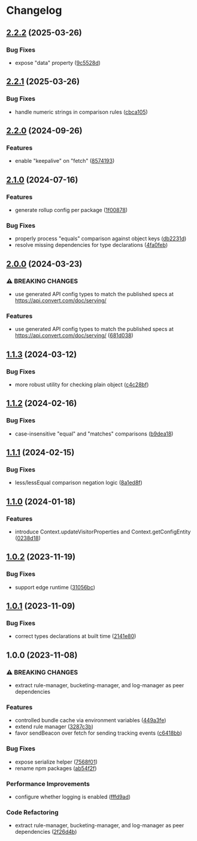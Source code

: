 # Changelog

## [2.2.2](https://github.com/convertcom/javascript-sdk/compare/js-sdk-utils-v2.2.1...js-sdk-utils-v2.2.2) (2025-03-26)


### Bug Fixes

* expose "data" property ([9c5528d](https://github.com/convertcom/javascript-sdk/commit/9c5528d8989bbca80c7c4b56fa8fb1b4e1d2826d))

## [2.2.1](https://github.com/convertcom/javascript-sdk/compare/js-sdk-utils-v2.2.0...js-sdk-utils-v2.2.1) (2025-03-26)


### Bug Fixes

* handle numeric strings in comparison rules ([cbca105](https://github.com/convertcom/javascript-sdk/commit/cbca1051a314bf22d40fb95ba035474632f7018d))

## [2.2.0](https://github.com/convertcom/javascript-sdk/compare/js-sdk-utils-v2.1.0...js-sdk-utils-v2.2.0) (2024-09-26)


### Features

* enable "keepalive" on "fetch" ([8574193](https://github.com/convertcom/javascript-sdk/commit/85741934738275981d7bd2079b69e959adf93c1b))

## [2.1.0](https://github.com/convertcom/javascript-sdk/compare/js-sdk-utils-v2.0.0...js-sdk-utils-v2.1.0) (2024-07-16)


### Features

* generate rollup config per package ([1f00878](https://github.com/convertcom/javascript-sdk/commit/1f008780cc716a697e1a80bb407159b783f88a9f))


### Bug Fixes

* properly process "equals" comparison against object keys ([db2231d](https://github.com/convertcom/javascript-sdk/commit/db2231dc6dd1f6f82181c1e060ca4245242f7c0e))
* resolve missing dependencies for type declarations ([4fa0feb](https://github.com/convertcom/javascript-sdk/commit/4fa0feb2926acfc7ec82ec0b41c46b8f3753b7f1))

## [2.0.0](https://github.com/convertcom/javascript-sdk/compare/js-sdk-utils-v1.1.3...js-sdk-utils-v2.0.0) (2024-03-23)


### ⚠ BREAKING CHANGES

* use generated API config types to match the published specs at https://api.convert.com/doc/serving/

### Features

* use generated API config types to match the published specs at https://api.convert.com/doc/serving/ ([681d038](https://github.com/convertcom/javascript-sdk/commit/681d03845c2d36e303930865275677e8a37faa15))

## [1.1.3](https://github.com/convertcom/javascript-sdk/compare/js-sdk-utils-v1.1.2...js-sdk-utils-v1.1.3) (2024-03-12)


### Bug Fixes

* more robust utility for checking plain object ([c4c28bf](https://github.com/convertcom/javascript-sdk/commit/c4c28bf82765054011a170bceeaa0488cf364437))

## [1.1.2](https://github.com/convertcom/javascript-sdk/compare/js-sdk-utils-v1.1.1...js-sdk-utils-v1.1.2) (2024-02-16)


### Bug Fixes

* case-insensitive "equal" and "matches" comparisons ([b9dea18](https://github.com/convertcom/javascript-sdk/commit/b9dea189fe0e4ff52ebfa2ec547205cfe9c30304))

## [1.1.1](https://github.com/convertcom/javascript-sdk/compare/js-sdk-utils-v1.1.0...js-sdk-utils-v1.1.1) (2024-02-15)


### Bug Fixes

* less/lessEqual comparison negation logic ([8a1ed8f](https://github.com/convertcom/javascript-sdk/commit/8a1ed8f9ddfb0bf89da1619e04c9b04b3c424480))

## [1.1.0](https://github.com/convertcom/javascript-sdk/compare/js-sdk-utils-v1.0.2...js-sdk-utils-v1.1.0) (2024-01-18)


### Features

* introduce Context.updateVisitorProperties and Context.getConfigEntity ([0238d18](https://github.com/convertcom/javascript-sdk/commit/0238d18afa1699261c1acc30514931937dd430a1))

## [1.0.2](https://github.com/convertcom/javascript-sdk/compare/js-sdk-utils-v1.0.1...js-sdk-utils-v1.0.2) (2023-11-19)


### Bug Fixes

* support edge runtime ([31056bc](https://github.com/convertcom/javascript-sdk/commit/31056bc38db7370e673fc693b5446dce8abf30d1))

## [1.0.1](https://github.com/convertcom/javascript-sdk/compare/js-sdk-utils-v1.0.0...js-sdk-utils-v1.0.1) (2023-11-09)


### Bug Fixes

* correct types declarations at built time ([2141e80](https://github.com/convertcom/javascript-sdk/commit/2141e800049f9bcbf4641444b763443f196de146))

## 1.0.0 (2023-11-08)


### ⚠ BREAKING CHANGES

* extract rule-manager, bucketing-manager, and log-manager as peer dependencies

### Features

* controlled bundle cache via environment variables ([449a3fe](https://github.com/convertcom/javascript-sdk/commit/449a3fe6a80f8cbaa2acf6aceb6c6b73eea387d3))
* extend rule manager ([3287c3b](https://github.com/convertcom/javascript-sdk/commit/3287c3bd9dcfc059d3131925b8d4fc03ac6a7092))
* favor sendBeacon over fetch for sending tracking events ([c6418bb](https://github.com/convertcom/javascript-sdk/commit/c6418bb6a261875467913de923370a1263409333))


### Bug Fixes

* expose serialize helper ([7568f01](https://github.com/convertcom/javascript-sdk/commit/7568f01119f7144e139cc81f4427e41de6b7eb14))
* rename npm packages ([ab54f2f](https://github.com/convertcom/javascript-sdk/commit/ab54f2ff6da4bb11caf28136117d871b48b262ef))


### Performance Improvements

* configure whether logging is enabled ([fffd9ad](https://github.com/convertcom/javascript-sdk/commit/fffd9ade05178bf5b42d11f1b0c462f94dae59c9))


### Code Refactoring

* extract rule-manager, bucketing-manager, and log-manager as peer dependencies ([2f26d4b](https://github.com/convertcom/javascript-sdk/commit/2f26d4be5cfe4ab8c8c499a2c2536368483ae74f))
